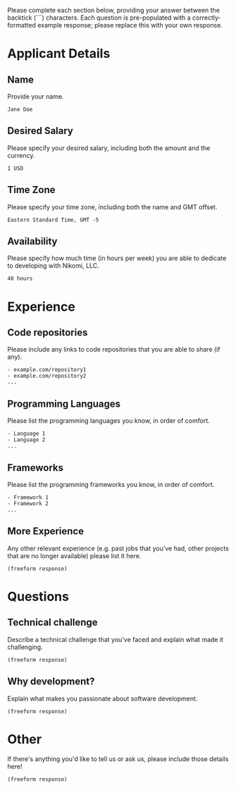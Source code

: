 Please complete each section below, providing your answer between the backtick
(```) characters.  Each question is pre-populated with a correctly-formatted
example response; please replace this with your own response.

# Applicant Details

## Name

Provide your name.

```
Jane Doe
```

## Desired Salary

Please specify your desired salary, including both the amount and the currency.

```
1 USD
```

## Time Zone

Please specify your time zone, including both the name and GMT offset.

```
Eastern Standard Time, GMT -5
```

## Availability

Please specify how much time (in hours per week) you are able to dedicate to
developing with Nikomi, LLC.

```
40 hours
```

# Experience

## Code repositories

Please include any links to code repositories that you are able to share (if
any).

```
- example.com/repository1
- example.com/repository2
...
```

## Programming Languages

Please list the programming languages you know, in order of comfort.

```
- Language 1
- Language 2
...
```

## Frameworks

Please list the programming frameworks you know, in order of comfort.

```
- Framework 1
- Framework 2
...
```

## More Experience

Any other relevant experience (e.g. past jobs that you've had, other projects
that are no longer available) please list it here.

```
(freeform response)
```

# Questions

## Technical challenge
Describe a technical challenge that you've faced and explain what made it
challenging.

```
(freeform response)
```

## Why development?
Explain what makes you passionate about software development.

```
(freeform response)
```

# Other

If there's anything you'd like to tell us or ask us, please include those
details here!

```
(freeform response)
```
